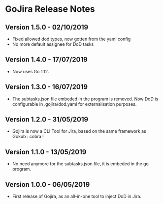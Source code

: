 # GoJira Release Notes

## Version 1.5.0 - 02/10/2019
* Fixed allowed dod types, now gotten from the yaml config
* No more default assignee for DoD tasks

## Version 1.4.0 - 17/07/2019
* Now uses Go 1.12.

## Version 1.3.0 - 16/07/2019
* The subtasks.json file embeded in the program is removed. Now DoD is configurable in .gojira/dod.yaml for externalisation purposes.

## Version 1.2.0 - 31/05/2019
* Gojira is now a CLI Tool for Jira, based on the same framework as Gokub : cobra !

## Version 1.1.0 - 13/05/2019
* No need anymore for the subtasks.json file, it is embeded in the go program.

## Version 1.0.0 - 06/05/2019
* First release of Gojira, as an all-in-one tool to inject DoD in Jira.
